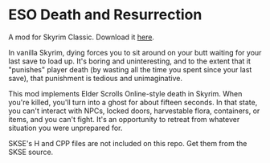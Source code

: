 # ESO Death and Resurrection
A mod for Skyrim Classic. Download it [here](https://www.nexusmods.com/skyrim/mods/92853).

In vanilla Skyrim, dying forces you to sit around on your butt waiting for your last save to load up. It's boring and uninteresting, and to the extent that it "punishes" player death (by wasting all the time you spent since your last save), that punishment is tedious and unimaginative.

This mod implements Elder Scrolls Online-style death in Skyrim. When you're killed, you'll turn into a ghost for about fifteen seconds. In that state, you can't interact with NPCs, locked doors, harvestable flora, containers, or items, and you can't fight. It's an opportunity to retreat from whatever situation you were unprepared for.

SKSE's H and CPP files are not included on this repo. Get them from the SKSE source.
